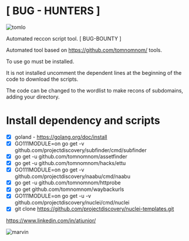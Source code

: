 <h1>[ BUG - HUNTERS ]</h1>

![tomlo](https://user-images.githubusercontent.com/28729614/85304899-4c757f80-b47a-11ea-8671-aa83273c73a5.gif)

Automated reccon script tool. [ BUG-BOUNTY ]

Automated tool based on https://github.com/tomnomnom/ tools.

To use go must be installed.

It is not installed uncomment the dependent lines at the beginning of the code to download the scripts.

The code can be changed to the wordlist to make recons of subdomains, adding your directory.

<h1>Install dependency and scripts</h1>

 - [x] goland - https://golang.org/doc/install
 - [x] GO111MODULE=on go get -v github.com/projectdiscovery/subfinder/cmd/subfinder
 - [x] go get -u github.com/tomnomnom/assetfinder
 - [x] go get -u github.com/tomnomnom/hacks/ettu
 - [x] GO111MODULE=on go get -v github.com/projectdiscovery/naabu/cmd/naabu
 - [x] go get -u github.com/tomnomnom/httprobe
 - [x] go get github.com/tomnomnom/waybackurls
 - [x] GO111MODULE=on go get -u -v github.com/projectdiscovery/nuclei/cmd/nuclei
 - [x] git clone https://github.com/projectdiscovery/nuclei-templates.git

https://www.linkedin.com/in/atjunior/

![marvin](https://user-images.githubusercontent.com/28729614/85303574-ac6b2680-b478-11ea-9648-53ee37786a75.gif)
